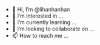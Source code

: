 - 👋 Hi, I’m @lihanhanhan
- 👀 I’m interested in ...
- 🌱 I’m currently learning ...
- 💞️ I’m looking to collaborate on ...
- 📫 How to reach me ...

<!---
lihanhanhan/lihanhanhan is a ✨ special ✨ repository because its `README.md` (this file) appears on your GitHub profile.
You can click the Preview link to take a look at your changes.
--->
